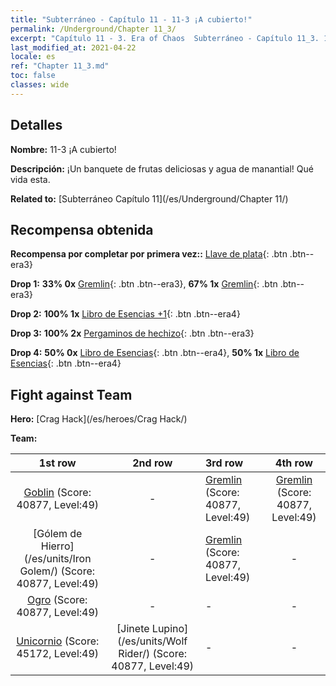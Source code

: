 ```yaml
---
title: "Subterráneo - Capítulo 11 - 11-3 ¡A cubierto!"
permalink: /Underground/Chapter 11_3/
excerpt: "Capítulo 11 - 3. Era of Chaos  Subterráneo - Capítulo 11_3. 11-3 ¡A cubierto!"
last_modified_at: 2021-04-22
locale: es
ref: "Chapter 11_3.md"
toc: false
classes: wide
---
```


## Detalles

 **Nombre:** 11-3 ¡A cubierto!

 **Descripción:** ¡Un banquete de frutas deliciosas y agua de manantial! Qué vida esta.

 **Related to:** [Subterráneo Capítulo 11](/es/Underground/Chapter 11/)

## Recompensa obtenida

 **Recompensa por completar por primera vez::** [Llave de plata](/ItemsES/con_693/){: .btn .btn--era3}

 **Drop 1:** **33% 0x** [Gremlin](/ItemsES/unt_235/){: .btn .btn--era3}, **67% 1x** [Gremlin](/ItemsES/unt_235/){: .btn .btn--era3}

 **Drop 2:** **100% 1x** [Libro de Esencias +1](/ItemsES/mat_46/){: .btn .btn--era4}

 **Drop 3:** **100% 2x** [Pergaminos de hechizo](/ItemsES/con_694/){: .btn .btn--era3}

 **Drop 4:** **50% 0x** [Libro de Esencias](/ItemsES/mat_39/){: .btn .btn--era4}, **50% 1x** [Libro de Esencias](/ItemsES/mat_39/){: .btn .btn--era4}


## Fight against Team
 **Hero:** [Crag Hack](/es/heroes/Crag Hack/)

 **Team:**


  | 1st row | 2nd row | 3rd row | 4th row |
  |:----:|:----:|:----|:----:|
  | [Goblin](/es/units/Goblin/) (Score: 40877, Level:49)  | - | [Gremlin](/es/units/Gremlin/) (Score: 40877, Level:49)  | [Gremlin](/es/units/Gremlin/) (Score: 40877, Level:49)  |
  | [Gólem de Hierro](/es/units/Iron Golem/) (Score: 40877, Level:49)  | - | [Gremlin](/es/units/Gremlin/) (Score: 40877, Level:49)  | - |
  | [Ogro](/es/units/Ogre/) (Score: 40877, Level:49)  | - | - | - |
  | [Unicornio](/es/units/Unicorn/) (Score: 45172, Level:49)  | [Jinete Lupino](/es/units/Wolf Rider/) (Score: 40877, Level:49)  | - | - |


